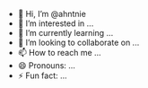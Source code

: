 - 👋 Hi, I’m @ahntnie
- 👀 I’m interested in ...
- 🌱 I’m currently learning ...
- 💞️ I’m looking to collaborate on ...
- 📫 How to reach me ...
- 😄 Pronouns: ...
- ⚡ Fun fact: ...

<!---
ahntnie/ahntnie is a ✨ special ✨ repository because its `README.md` (this file) appears on your GitHub profile.
You can click the Preview link to take a look at your changes.
--->
